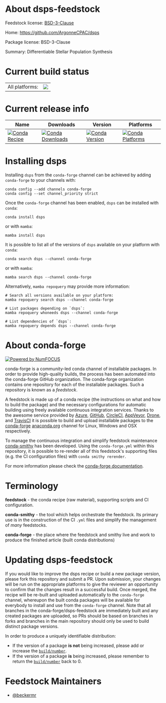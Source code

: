 About dsps-feedstock
====================

Feedstock license: [BSD-3-Clause](https://github.com/conda-forge/dsps-feedstock/blob/main/LICENSE.txt)

Home: https://github.com/ArgonneCPAC/dsps

Package license: BSD-3-Clause

Summary: Differentiable Stellar Population Synthesis

Current build status
====================


<table><tr><td>All platforms:</td>
    <td>
      <a href="https://dev.azure.com/conda-forge/feedstock-builds/_build/latest?definitionId=14781&branchName=main">
        <img src="https://dev.azure.com/conda-forge/feedstock-builds/_apis/build/status/dsps-feedstock?branchName=main">
      </a>
    </td>
  </tr>
</table>

Current release info
====================

| Name | Downloads | Version | Platforms |
| --- | --- | --- | --- |
| [![Conda Recipe](https://img.shields.io/badge/recipe-dsps-green.svg)](https://anaconda.org/conda-forge/dsps) | [![Conda Downloads](https://img.shields.io/conda/dn/conda-forge/dsps.svg)](https://anaconda.org/conda-forge/dsps) | [![Conda Version](https://img.shields.io/conda/vn/conda-forge/dsps.svg)](https://anaconda.org/conda-forge/dsps) | [![Conda Platforms](https://img.shields.io/conda/pn/conda-forge/dsps.svg)](https://anaconda.org/conda-forge/dsps) |

Installing dsps
===============

Installing `dsps` from the `conda-forge` channel can be achieved by adding `conda-forge` to your channels with:

```
conda config --add channels conda-forge
conda config --set channel_priority strict
```

Once the `conda-forge` channel has been enabled, `dsps` can be installed with `conda`:

```
conda install dsps
```

or with `mamba`:

```
mamba install dsps
```

It is possible to list all of the versions of `dsps` available on your platform with `conda`:

```
conda search dsps --channel conda-forge
```

or with `mamba`:

```
mamba search dsps --channel conda-forge
```

Alternatively, `mamba repoquery` may provide more information:

```
# Search all versions available on your platform:
mamba repoquery search dsps --channel conda-forge

# List packages depending on `dsps`:
mamba repoquery whoneeds dsps --channel conda-forge

# List dependencies of `dsps`:
mamba repoquery depends dsps --channel conda-forge
```


About conda-forge
=================

[![Powered by
NumFOCUS](https://img.shields.io/badge/powered%20by-NumFOCUS-orange.svg?style=flat&colorA=E1523D&colorB=007D8A)](https://numfocus.org)

conda-forge is a community-led conda channel of installable packages.
In order to provide high-quality builds, the process has been automated into the
conda-forge GitHub organization. The conda-forge organization contains one repository
for each of the installable packages. Such a repository is known as a *feedstock*.

A feedstock is made up of a conda recipe (the instructions on what and how to build
the package) and the necessary configurations for automatic building using freely
available continuous integration services. Thanks to the awesome service provided by
[Azure](https://azure.microsoft.com/en-us/services/devops/), [GitHub](https://github.com/),
[CircleCI](https://circleci.com/), [AppVeyor](https://www.appveyor.com/),
[Drone](https://cloud.drone.io/welcome), and [TravisCI](https://travis-ci.com/)
it is possible to build and upload installable packages to the
[conda-forge](https://anaconda.org/conda-forge) [anaconda.org](https://anaconda.org/)
channel for Linux, Windows and OSX respectively.

To manage the continuous integration and simplify feedstock maintenance
[conda-smithy](https://github.com/conda-forge/conda-smithy) has been developed.
Using the ``conda-forge.yml`` within this repository, it is possible to re-render all of
this feedstock's supporting files (e.g. the CI configuration files) with ``conda smithy rerender``.

For more information please check the [conda-forge documentation](https://conda-forge.org/docs/).

Terminology
===========

**feedstock** - the conda recipe (raw material), supporting scripts and CI configuration.

**conda-smithy** - the tool which helps orchestrate the feedstock.
                   Its primary use is in the construction of the CI ``.yml`` files
                   and simplify the management of *many* feedstocks.

**conda-forge** - the place where the feedstock and smithy live and work to
                  produce the finished article (built conda distributions)


Updating dsps-feedstock
=======================

If you would like to improve the dsps recipe or build a new
package version, please fork this repository and submit a PR. Upon submission,
your changes will be run on the appropriate platforms to give the reviewer an
opportunity to confirm that the changes result in a successful build. Once
merged, the recipe will be re-built and uploaded automatically to the
`conda-forge` channel, whereupon the built conda packages will be available for
everybody to install and use from the `conda-forge` channel.
Note that all branches in the conda-forge/dsps-feedstock are
immediately built and any created packages are uploaded, so PRs should be based
on branches in forks and branches in the main repository should only be used to
build distinct package versions.

In order to produce a uniquely identifiable distribution:
 * If the version of a package **is not** being increased, please add or increase
   the [``build/number``](https://docs.conda.io/projects/conda-build/en/latest/resources/define-metadata.html#build-number-and-string).
 * If the version of a package **is** being increased, please remember to return
   the [``build/number``](https://docs.conda.io/projects/conda-build/en/latest/resources/define-metadata.html#build-number-and-string)
   back to 0.

Feedstock Maintainers
=====================

* [@beckermr](https://github.com/beckermr/)


<!-- dummy commit to enable rerendering -->

